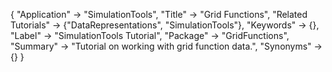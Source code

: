 {
 "Application" -> "SimulationTools",
 "Title" -> "Grid Functions",
 "Related Tutorials" -> {"DataRepresentations", "SimulationTools"},
 "Keywords" -> {},
 "Label" -> "SimulationTools Tutorial",
 "Package" -> "GridFunctions",
 "Summary" -> "Tutorial on working with grid function data.",
 "Synonyms" -> {}
 }
